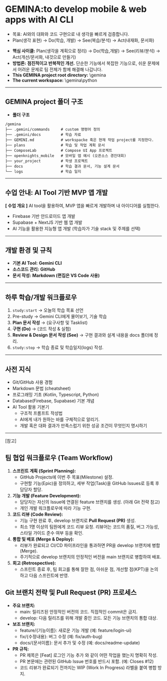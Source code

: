 # GEMINA:to develop mobile & web apps with AI CLI

- 목표: AI와의 대화와 코드 구현으로 내 생각을 빠르게 검증합니다.
- Plan(생각 표현) → Do(학습, 개발) → See(복습/분석) → Act(내재화, 문서화)
* **핵심 사이클:** Plan(생각을 계획으로 정리) → Do(학습,개발) → See(리뷰/분석) → Act(개선/문서화, 내것으로 만들기)  
* **방법론:** **점진적이고 반복적인 개선.** 단순한 기능에서 복잡한 기능으로, 쉬운 문제에서 어려운 문제로 팀 전체가 함께 해결해 나갑니다.  
* **This GEMINA project root directory:** \\gemina  
* **The current workspace:** \\gemina\\python
---
## GEMINA project 폴더 구조

* **폴더 구조**
```
/gemina
├── .gemini/commands     # custom 명령어 정의
├── .gemini/docs         # 학습 자료
├── GEMINI.md            # workspacke 혹은 현재 작업 project를 지정한다.
├── plans                # 학습 및 작업 계획 문서
├── ComposeLab           # Compose UI App 프로젝트
├── openknights_mobile   # 모바일 앱 예시 (오픈소스 경진대회)
├── your_project         # 학생 프로젝트
├── docs                 # 학습 결과 문서, 기능 설계 문서
└── logs                 # 학습 일지
```

---

## 수업 안내: AI Tool 기반 MVP 앱 개발

**[ 수업 개요 ]**
AI tool을 활용하여, MVP 앱을 빠르게 개발하며 내 아이디어를 실험한다.
- Firebase 기반 안드로이드 앱 개발  
- Supabase + NextJS 기반 웹 앱 개발  
- AI 기능을 활용한 지능형 앱 개발 (학습자가 기술 stack 및 주제를 선택)

---

## **개발 환경 및 규칙**
* **기본 AI Tool:** **Gemini CLI**
* **소스코드 관리:** **GitHub** 
* **문서 작성:** **Markdown (편집은 VS Code 사용)**

---

## 하루 학습/개발 워크플로우

1. `study:start` → 오늘의 학습 목표 선언  
2. Pre-study → Gemini CLI에게 물어보기, 기술 학습
3. **Plan 문서 작성** → (요구사항 및 Tasklist)  
4. **구현 (Do)** → (코드 작성 & 실험)  
5. **Review & Design 문서 작성 (See)** → 구현 결과와 설계 내용을 docs 폴더에 정리. 
6. `study:stop` → 학습 종료 및 학습일지(logs) 작성. 

---

## 사전 지식
- Git/GitHub 사용 경험
- Markdown 문법 (cheatsheet)
- 프로그래밍 기초 (Kotlin, Typescript, Python)
- Database(Firebase, Supabase) 기본 개념
- AI Tool 활용 기본기
  - 구조적 프롬프트 작성법
  - AI에게 내가 원하는 바를 구체적으로 알리기. 
  - 개발 혹은 대화 결과가 만족스럽기 위한 성공 조건이 무엇인지 명시하기

---
[참고]
## **팀 협업 워크플로우 (Team Workflow)**

1. **스프린트 계획 (Sprint Planning):**  
   * GitHub Projects에 이번 주 목표(Milestone) 설정.  
   * 구현할 기능(Epic)을 정의하고, 세부 작업(Task)을 GitHub Issues로 등록 후 담당자 할당.  
2. **기능 개발 (Feature Development):**  
   * 담당자는 자신의 Issue에 연결된 feature 브랜치를 생성. (아래 Git 전략 참고)  
   * 개인 개발 워크플로우에 따라 기능 구현.  
3. **코드 리뷰 (Code Review):**  
   * 기능 구현 완료 후, develop 브랜치로 **Pull Request (PR)** 생성.  
   * 최소 1명 이상의 팀원에게 코드 리뷰 요청. 리뷰어는 코드의 품질, 버그 가능성, 스타일 가이드 준수 여부 등을 확인.  
4. **통합 및 배포 (Merge & Deploy):**  
   * 리뷰가 완료되고 CI/CD 파이프라인을 통과하면 PR을 develop 브랜치에 병합(Merge).  
   * 주기적으로 develop 브랜치의 안정적인 버전을 main 브랜치로 병합하여 배포.  
5. **회고 (Retrospective):**  
   * 스프린트 종료 후, 팀 회고를 통해 잘한 점, 아쉬운 점, 개선할 점(KPT)을 논의하고 다음 스프린트에 반영.

## **Git 브랜치 전략 및 Pull Request (PR) 프로세스**

* **주요 브랜치:**  
  * main: 릴리즈된 안정적인 버전의 코드. 직접적인 commit은 금지.  
  * develop: 다음 릴리즈를 위해 개발 중인 코드. 모든 기능 브랜치의 통합 대상.  
* **보조 브랜치:**  
  * feature/{기능이름}: 새로운 기능 개발 (예: feature/login-ui)  
  * fix/{수정내용}: 버그 수정 (예: fix/auth-bug)  
  * docs/{문서이름}: 문서 추가 및 수정 (예: docs/readme-update)  
* **PR 규칙:**  
  * PR 제목은 \[Feat\] 로그인 기능 추가 와 같이 어떤 작업을 했는지 명확히 작성.  
  * PR 본문에는 관련된 GitHub Issue 번호를 반드시 포함. (예: Closes \#12)  
  * 코드 리뷰가 완료되기 전까지는 WIP (Work In Progress) 라벨을 붙여 병합 방지.